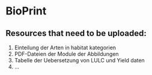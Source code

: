 # BioPrint

## Resources that need to be uploaded:
1. Einteilung der Arten in habitat kategorien
2. PDF-Dateien der Module der Abbildungen
3. Tabelle der Uebersetzung von LULC und Yield daten
4. ...
